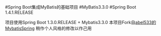 #Spring Boot集成MyBatis的基础项目
#MyBatis3.3.0
#Spring Boot 1.4.1.RELEASE

项目使用Spring Boot 1.3.0.RELEASE + Mybatis3.3.0
本项目Fork自[abel533的MybatisSpring](https://github.com/abel533/Mybatis-Spring)
稍作个人风格的修改以作己用

